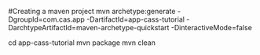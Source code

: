 #Creating a maven project
mvn archetype:generate -DgroupId=com.cas.app -DartifactId=app-cass-tutorial -DarchtypeArtifactId=maven-archetype-quickstart -DinteractiveMode=false

cd app-cass-tutorial
mvn package 
mvn clean
